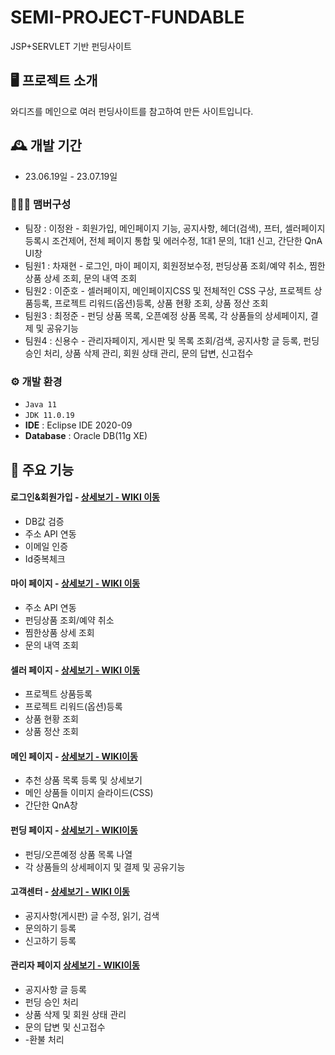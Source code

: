 # SEMI-PROJECT-FUNDABLE
JSP+SERVLET 기반 펀딩사이트

## 🖥️ 프로젝트 소개
와디즈를 메인으로 여러 펀딩사이트를 참고하여 만든 사이트입니다.
<br>

## 🕰️ 개발 기간
* 23.06.19일 - 23.07.19일

### 🧑‍🤝‍🧑 맴버구성
 - 팀장  : 이정완 - 회원가입, 메인페이지 기능, 공지사항, 헤더(검색), 프터, 셀러페이지 등록시 조건제어, 전체 페이지 통합 및 에러수정, 1대1 문의, 1대1 신고, 간단한 QnA UI창
 - 팀원1 : 차재현 - 로그인, 마이 페이지, 회원정보수정, 펀딩상품 조회/예약 취소, 찜한상품 상세 조회, 문의 내역 조회
 - 팀원2 : 이준호 - 셀러페이지, 메인페이지CSS 및 전체적인 CSS 구상, 프로젝트 상품등록, 프로젝트 리워드(옵션)등록, 상품 현황 조회, 상품 정산 조회
 - 팀원3 : 최정준 - 펀딩 상품 목록, 오픈예정 상품 목록, 각 상품들의 상세페이지, 결제 및 공유기능
 - 팀원4 : 신용수 - 관리자페이지, 게시판 및 목록 조회/검색, 공지사항 글 등록, 펀딩 승인 처리, 상품 삭제 관리, 회원 상태 관리, 문의 답변, 신고접수

### ⚙️ 개발 환경
- `Java 11`
- `JDK 11.0.19`
- **IDE** : Eclipse IDE 2020-09
- **Database** : Oracle DB(11g XE)

## 📌 주요 기능
#### 로그인&회원가입 - <a href="https://github.com/chaehyuenwoo/SpringBoot-Project-MEGABOX/wiki/%EC%A3%BC%EC%9A%94-%EA%B8%B0%EB%8A%A5-%EC%86%8C%EA%B0%9C(Login)" >상세보기 - WIKI 이동</a>
- DB값 검증
- 주소 API 연동
- 이메일 인증
- Id중복체크

#### 마이 페이지 - <a href="https://github.com/Wan-Codeing/SEMI_PROJECT_FUNDABLE/wiki/%EC%A3%BC%EC%9A%94%EA%B8%B0%EB%8A%A5%EC%86%8C%EA%B0%9C(%EB%A7%88%EC%9D%B4%ED%8E%98%EC%9D%B4%EC%A7%80)" >상세보기 - WIKI 이동</a>
- 주소 API 연동
- 펀딩상품 조회/예약 취소
- 찜한상품 상세 조회
- 문의 내역 조회

#### 셀러 페이지 - <a href="https://github.com/Wan-Codeing/SEMI_PROJECT_FUNDABLE/wiki/%EC%A3%BC%EC%9A%94%EA%B8%B0%EB%8A%A5%EC%86%8C%EA%B0%9C(%EC%85%80%EB%9F%AC%ED%8E%98%EC%9D%B4%EC%A7%80)" >상세보기 - WIKI 이동</a>
- 프로젝트 상품등록
- 프로젝트 리워드(옵션)등록
- 상품 현황 조회
- 상품 정산 조회

#### 메인 페이지 - <a href="https://github.com/chaehyuenwoo/SpringBoot-Project-MEGABOX/wiki/%EC%A3%BC%EC%9A%94-%EA%B8%B0%EB%8A%A5-%EC%86%8C%EA%B0%9C(%EB%A9%94%EC%9D%B8-Page)" >상세보기 - WIKI이동</a>
- 추천 상품 목록 등록 및 상세보기
- 메인 상품들 이미지 슬라이드(CSS)
- 간단한 QnA창

#### 펀딩 페이지 - <a href="https://github.com/chaehyuenwoo/SpringBoot-Project-MEGABOX/wiki/%EC%A3%BC%EC%9A%94-%EA%B8%B0%EB%8A%A5-%EC%86%8C%EA%B0%9C(%EB%A9%94%EC%9D%B8-Page)" >상세보기 - WIKI이동</a>
- 펀딩/오픈예정 상품 목록 나열
- 각 상품들의 상세페이지 및 결제 및 공유기능

#### 고객센터 - <a href="" >상세보기 - WIKI 이동</a> 
- 공지사항(게시판) 글 수정, 읽기, 검색
- 문의하기 등록
- 신고하기 등록

#### 관리자 페이지 <a href="https://github.com/chaehyuenwoo/SpringBoot-Project-MEGABOX/wiki/%EC%A3%BC%EC%9A%94-%EA%B8%B0%EB%8A%A5-%EC%86%8C%EA%B0%9C(%EB%A9%94%EC%9D%B8-Page)" >상세보기 - WIKI이동</a>
- 공지사항 글 등록
- 펀딩 승인 처리
- 상품 삭제 및 회원 상태 관리
- 문의 답변 및 신고접수
- -환불 처리
